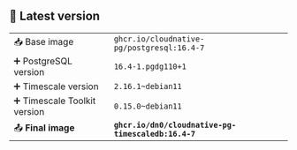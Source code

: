 ## :whale: Latest version

|                                              |                                               |
| :------------------------------------------- | :-------------------------------------------- |
| :inbox_tray: Base image                      | `ghcr.io/cloudnative-pg/postgresql:16.4-7`      |
|  :heavy_plus_sign: PostgreSQL version        | `16.4-1.pgdg110+1`      |
|  :heavy_plus_sign: Timescale version         | `2.16.1~debian11`                             |
|  :heavy_plus_sign: Timescale Toolkit version | `0.15.0~debian11`                           |
| :outbox_tray: **Final image**                | **`ghcr.io/dn0/cloudnative-pg-timescaledb:16.4-7`** |

